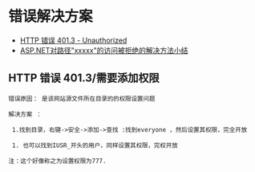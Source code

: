 # 错误解决方案

- [HTTP 错误 401.3 - Unauthorized](https://blog.csdn.net/chenzhijie101/article/details/75089472)
- [ASP.NET对路径&quot;xxxxx&quot;的访问被拒绝的解决方法小结](https://www.cnblogs.com/qiywtc/p/3782179.html)

## HTTP 错误 401.3/需要添加权限

```shell
错误原因： 是该网站源文件所在目录的的权限设置问题

解决方案 ：

 1.找到目录，右键->安全->添加->查找 :找到everyone ，然后设置其权限，完全开放

 1. 也可以找到IUSR_开头的用户，同样设置其权限，完权开放

注：这个好像称之为设置权限为777.
```
